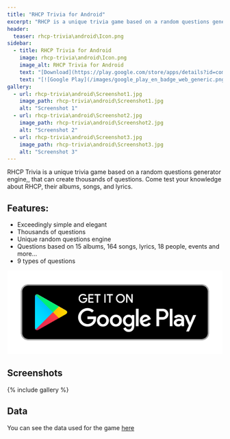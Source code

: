 ```yaml
---
title: "RHCP Trivia for Android"
excerpt: "RHCP is a unique trivia game based on a random questions generator engine, that can create thousands of questions. Come test your knowledge about the RHCP, their albums, songs, and lyrics."
header:
  teaser: rhcp-trivia\android\Icon.png
sidebar:
  - title: RHCP Trivia for Android
    image: rhcp-trivia\android\Icon.png
    image_alt: RHCP Trivia for Android
    text: "[Download](https://play.google.com/store/apps/details?id=com.saguiitay.RHCPTrivia){: .btn .btn--large .btn--success}"
    text: "[![Google Play](/images/google_play_en_badge_web_generic.png)](https://play.google.com/store/apps/details?id=com.saguiitay.RHCPTrivia)"
gallery:
  - url: rhcp-trivia\android\Screenshot1.jpg
    image_path: rhcp-trivia\android\Screenshot1.jpg
    alt: "Screenshot 1"
  - url: rhcp-trivia\android\Screenshot2.jpg
    image_path: rhcp-trivia\android\Screenshot2.jpg
    alt: "Screenshot 2"
  - url: rhcp-trivia\android\Screenshot3.jpg
    image_path: rhcp-trivia\android\Screenshot3.jpg
    alt: "Screenshot 3"
---
```


RHCP Trivia is a unique trivia game based on a random questions generator engine,, that can create thousands of questions. Come test your knowledge about RHCP, their albums, songs, and lyrics.

## Features:

  - Exceedingly simple and elegant
  - Thousands of questions
  - Unique random questions engine
  - Questions based on 15 albums, 164 songs, lyrics, 18 people, events and more…
  - 9 types of questions

  
[![Google Play](/images/google_play_en_badge_web_generic.png)](https://play.google.com/store/apps/details?id=com.saguiitay.RHCPTrivia)
  
## Screenshots

{% include gallery %}

## Data

You can see the data used for the game [here](/rhcp-data/)
